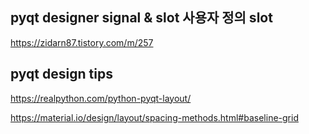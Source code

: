 

## pyqt designer signal & slot  사용자 정의 slot

https://zidarn87.tistory.com/m/257



## pyqt design tips
https://realpython.com/python-pyqt-layout/


https://material.io/design/layout/spacing-methods.html#baseline-grid

